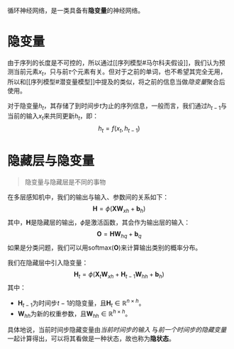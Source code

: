 循环神经网络，是一类具备有**隐变量**的神经网络。

# 隐变量
由于序列的长度是不可控的，所以通过[[序列模型#马尔科夫假设]]，我们认为预测当前元素$x_t$，只与前$\tau$个元素有关。但对于之前的单词，也不希望其完全无用，所以和[[序列模型#潜变量模型]]中提及的类似，将之前的信息当做*隐变量*聚合后使用。

对于隐变量$h_t$，其存储了到时间步$t$为止的序列信息，一般而言，我们通过$h_{t-1}$与当前的输入$x_t$来共同更新$h_t$，即：
$$
h_t = f(x_{t}, h_{t-1})
$$


# 隐藏层与隐变量
> 隐变量与隐藏层是不同的事物

在多层感知机中，我们的输出与输入、参数间的关系如下：
$$
\mathbf{H} = \phi(\mathbf{X} \mathbf{W}_{xh} + \mathbf{b}_h)
$$
其中，$\mathbf{H}$是隐藏层的输出，$\phi$是激活函数，其会作为输出层的输入：
$$
\mathbf{O} = \mathbf{H} \mathbf{W}_{hq} + \mathbf{b}_q
$$
如果是分类问题，我们可以用$\text{softmax}(\mathbf{O})$来计算输出类别的概率分布。

我们在隐藏层中引入隐变量：
$$
\mathbf{H}_t = \phi(\mathbf{X}_t \mathbf{W}_{xh} + \mathbf{H}_{t-1} \mathbf{W}_{hh}  + \mathbf{b}_h)
$$
其中：
- $\mathbf{H}_{t-1}$为时间步$t-1$的隐变量，且$\mathbf{H}_t \in \mathbb{R}^{n \times h}$。
- $\mathbf{W}_{hh}$为新的权重参数，且$\mathbf{W}_{hh} \in \mathbb{R}^{h \times h}$。

具体地说，当前时间步隐藏变量由*当前时间步的输入* 与*前一个时间步的隐藏变量*一起计算得出，可以将其看做是一种状态，故也称为**隐状态**。

